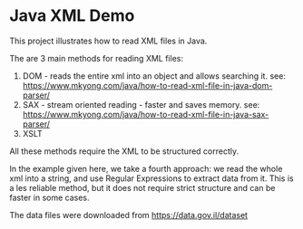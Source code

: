 # Java XML Demo

This project illustrates how to read XML files in Java.

The are 3 main methods for reading XML files:

1. DOM - reads the entire xml into an object and allows searching it. see: https://www.mkyong.com/java/how-to-read-xml-file-in-java-dom-parser/
2. SAX - stream oriented reading - faster and saves memory. see: https://www.mkyong.com/java/how-to-read-xml-file-in-java-sax-parser/
3. XSLT

All these methods require the XML to be structured correctly.

In the example given here, we take a fourth approach: we read the whole xml into a string, and use Regular Expressions to extract data from it.
This is a les reliable method, but it does not require strict structure and can be faster in some cases.

The data files were downloaded from https://data.gov.il/dataset

